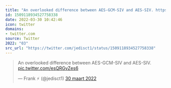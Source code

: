 ```yaml
---
title: "An overlooked difference between AES-GCM-SIV and AES-SIV. https://t.co/esQRGvZes6"
id: 1509118934527758338
date: 2022-03-30 10:42:46
icon: twitter
domains:
- twitter.com
source: Twitter
2022: "03"
src_url: "https://twitter.com/jedisct1/status/1509118934527758338"
---
```

<blockquote class="twitter-tweet" data-lang="nl" data-dnt="true"><p lang="en" dir="ltr">An overlooked difference between AES-GCM-SIV and AES-SIV. <a href="https://t.co/esQRGvZes6">pic.twitter.com/esQRGvZes6</a></p>&mdash; Frank ⚡ (@jedisct1) <a href="https://twitter.com/jedisct1/status/1509118934527758338?ref_src=twsrc%5Etfw">30 maart 2022</a></blockquote>
<script async src="https://platform.twitter.com/widgets.js" charset="utf-8"></script>

